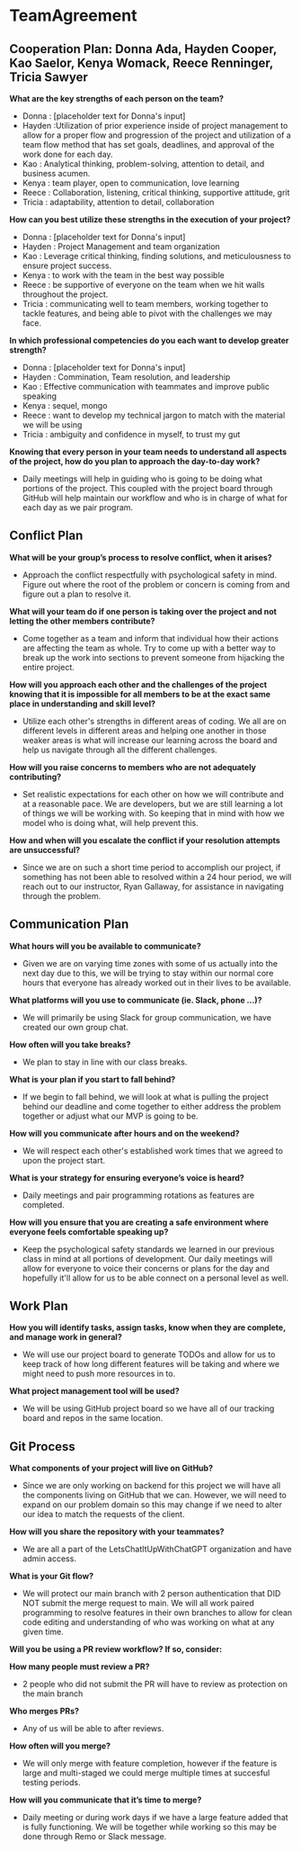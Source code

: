 # TeamAgreement


## Cooperation Plan: Donna Ada, Hayden Cooper, Kao Saelor, Kenya Womack, Reece Renninger, Tricia Sawyer

**What are the key strengths of each person on the team?**
   
 - Donna : [placeholder text for Donna's input]
 - Hayden :Utilization of prior experience inside of project management to allow for a proper flow and progression of the project and utilization of a team flow method that has set goals, deadlines, and approval of the work done for each day.
 - Kao : Analytical thinking, problem-solving, attention to detail, and business acumen.
 - Kenya : team player, open to communication, love learning
 - Reece : Collaboration, listening, critical thinking, supportive attitude, grit
 - Tricia :  adaptability, attention to detail, collaboration
 
**How can you best utilize these strengths in the execution of your project?**
    
 - Donna : [placeholder text for Donna's input]
 - Hayden : Project Management and team organization
 - Kao : Leverage critical thinking, finding solutions, and meticulousness to ensure project success.
 - Kenya : to work with the team in the best way possible
 - Reece : be supportive of everyone on the team when we hit walls throughout the project.
 - Tricia : communicating well to team members, working together to tackle features, and being able to pivot with the challenges we may face. 
    
**In which professional competencies do you each want to develop greater strength?**
    
 - Donna : [placeholder text for Donna's input]
 - Hayden : Commination, Team resolution, and leadership
 - Kao : Effective communication with teammates and improve public speaking
 - Kenya : sequel, mongo
 - Reece : want to develop my technical jargon to match with the material we will be using
 - Tricia : ambiguity and confidence in myself, to trust my gut
  
**Knowing that every person in your team needs to understand all aspects of the project, how do you plan to approach the day-to-day work?**
    
 - Daily meetings will help in guiding who is going to be doing what portions of the project.  This coupled with the project board through GitHub will help maintain our workflow and who is in charge of what for each day as we pair program.


## Conflict Plan

**What will be your group’s process to resolve conflict, when it arises?**
    
  - Approach the conflict respectfully with psychological safety in mind.  Figure out where the root of the problem or concern is coming from and figure out a plan to resolve it.

**What will your team do if one person is taking over the project and not letting the other members contribute?**
    
   - Come together as a team and inform that individual how their actions are affecting the team as whole.  Try to come up with a better way to break up the work into sections to prevent someone from
     hijacking the entire project.
     
 **How will you approach each other and the challenges of the project knowing that it is impossible for all members to be at the exact same place in understanding and skill level?**
    
   - Utilize each other's strengths in different areas of coding.  We all are on different levels in different areas and helping one another in those weaker areas is what will increase our learning across the board and help us navigate through all the different challenges.

 **How will you raise concerns to members who are not adequately contributing?**
    
   - Set realistic expectations for each other on how we will contribute and at a reasonable pace.  We are developers, but we are still learning a lot of things we will be working with.  So keeping that in mind with how we model who is doing what, will help prevent this.

 **How and when will you escalate the conflict if your resolution attempts are unsuccessful?**
   
   - Since we are on such a short time period to accomplish our project, if something has not been able to resolved within a 24 hour period, we will reach out to our instructor, Ryan Gallaway, for assistance in navigating through the problem.

## Communication Plan

 **What hours will you be available to communicate?**
   
   - Given we are on varying time zones with some of us actually into the next day due to this, we will be trying to stay within our normal core hours that everyone has already worked out in their lives to be available.
   
 **What platforms will you use to communicate (ie. Slack, phone …)?**
   
   - We will primarily be using Slack for group communication, we have created our own group chat.
   
 **How often will you take breaks?**
   
   - We plan to stay in line with our class breaks.
   
 **What is your plan if you start to fall behind?**
   
   - If we begin to fall behind, we will look at what is pulling the project behind our deadline and come together to either address the problem together or adjust what our MVP is going to be.
   
 **How will you communicate after hours and on the weekend?**
   
   - We will respect each other's established work times that we agreed to upon the project start.
   
 **What is your strategy for ensuring everyone’s voice is heard?**
   
   - Daily meetings and pair programming rotations as features are completed.
   
 **How will you ensure that you are creating a safe environment where everyone feels comfortable speaking up?**
   
   - Keep the psychological safety standards we learned in our previous class in mind at all portions of development.  Our daily meetings will allow for everyone to voice their concerns or plans for the day and hopefully it'll allow for us to be able connect on a personal level as well.

## Work Plan
 
**How you will identify tasks, assign tasks, know when they are complete, and manage work in general?**
  
  - We will use our project board to generate TODOs and allow for us to keep track of how long different features will be taking and where we might need to push more resources in to.
  
**What project management tool will be used?**
  
  - We will be using GitHub project board so we have all of our tracking board and repos in the same location.

## Git Process


 **What components of your project will live on GitHub?**
   
   - Since we are only working on backend for this project we will have all the components living on GitHub that we can.  However, we will need to expand on our problem domain so this may change if we need to alter our idea to match the requests of the client.
   
 **How will you share the repository with your teammates?**
     
   - We are all a part of the LetsChatItUpWithChatGPT organization and have admin access.
   
 **What is your Git flow?**
     
   - We will protect our main branch with 2 person authentication that DID NOT submit the merge request to main.  We will all work paired programming to resolve features in their own branches to allow for clean code editing and understanding of who was working on what at any given time.
   
 **Will you be using a PR review workflow? If so, consider:**
   
 **How many people must review a PR?**
          
   - 2 people who did not submit the PR will have to review as protection on the main branch
   
 **Who merges PRs?**
          
   - Any of us will be able to after reviews.
   
 **How often will you merge?**
      
   - We will only merge with feature completion, however if the feature is large and multi-staged we could merge multiple times at succesful testing periods.
   
 **How will you communicate that it’s time to merge?**
          
   - Daily meeting or during work days if we have a large feature added that is fully functioning. We will be together while working so this may be done through Remo or Slack message.
   


